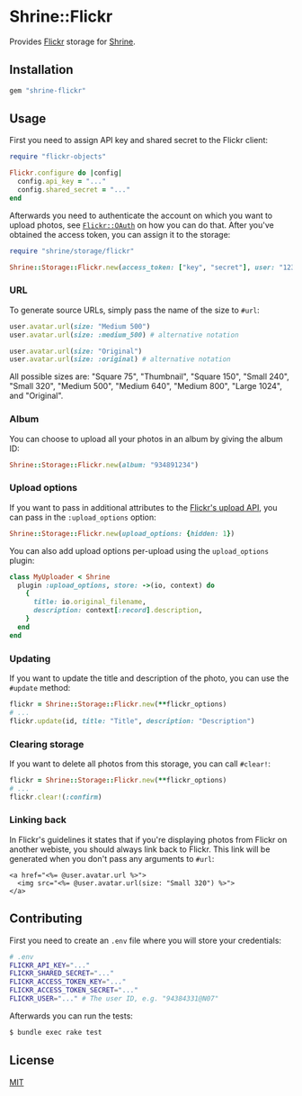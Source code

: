 # Shrine::Flickr

Provides [Flickr] storage for [Shrine].

## Installation

```ruby
gem "shrine-flickr"
```

## Usage

First you need to assign API key and shared secret to the Flickr client:

```rb
require "flickr-objects"

Flickr.configure do |config|
  config.api_key = "..."
  config.shared_secret = "..."
end
```

Afterwards you need to authenticate the account on which you want to upload
photos, see [`Flickr::OAuth`] on how you can do that. After you've obtained the
access token, you can assign it to the storage:

```rb
require "shrine/storage/flickr"

Shrine::Storage::Flickr.new(access_token: ["key", "secret"], user: "12345678@N01")
```

### URL

To generate source URLs, simply pass the name of the size to `#url`:

```rb
user.avatar.url(size: "Medium 500")
user.avatar.url(size: :medium_500) # alternative notation

user.avatar.url(size: "Original")
user.avatar.url(size: :original) # alternative notation
```

All possible sizes are: "Square 75", "Thumbnail", "Square 150", "Small 240",
"Small 320", "Medium 500", "Medium 640", "Medium 800", "Large 1024", and
"Original".

### Album

You can choose to upload all your photos in an album by giving the album ID:

```rb
Shrine::Storage::Flickr.new(album: "934891234")
```

### Upload options

If you want to pass in additional attributes to the [Flickr's upload API], you
can pass in the `:upload_options` option:

```rb
Shrine::Storage::Flickr.new(upload_options: {hidden: 1})
```

You can also add upload options per-upload using the `upload_options` plugin:

```rb
class MyUploader < Shrine
  plugin :upload_options, store: ->(io, context) do
    {
      title: io.original_filename,
      description: context[:record].description,
    }
  end
end
```

### Updating

If you want to update the title and description of the photo, you can use the
`#update` method:

```rb
flickr = Shrine::Storage::Flickr.new(**flickr_options)
# ...
flickr.update(id, title: "Title", description: "Description")
```

### Clearing storage

If you want to delete all photos from this storage, you can call `#clear!`:

```rb
flickr = Shrine::Storage::Flickr.new(**flickr_options)
# ...
flickr.clear!(:confirm)
```

### Linking back

In Flickr's guidelines it states that if you're displaying photos from Flickr
on another webiste, you should always link back to Flickr. This link will be
generated when you don't pass any arguments to `#url`:

```erb
<a href="<%= @user.avatar.url %>">
  <img src="<%= @user.avatar.url(size: "Small 320") %>">
</a>
```

## Contributing

First you need to create an `.env` file where you will store your credentials:

```sh
# .env
FLICKR_API_KEY="..."
FLICKR_SHARED_SECRET="..."
FLICKR_ACCESS_TOKEN_KEY="..."
FLICKR_ACCESS_TOKEN_SECRET="..."
FLICKR_USER="..." # The user ID, e.g. "94384331@N07"
```

Afterwards you can run the tests:

```sh
$ bundle exec rake test
```

## License

[MIT](http://opensource.org/licenses/MIT)

[Flickr]: https://www.flickr.com/
[Shrine]: https://github.com/janko-m/shrine
[`Flickr::OAuth`]: http://www.rubydoc.info/github/janko-m/flickr-objects/master/Flickr/OAuth
[Flickr's upload API]: https://www.flickr.com/services/api/upload.api.html
